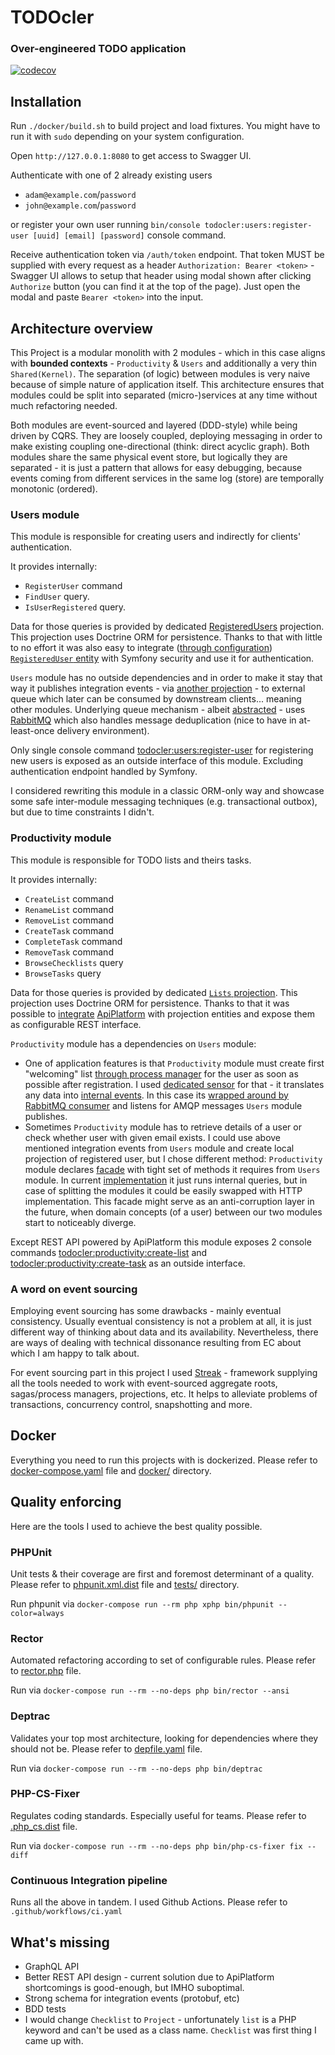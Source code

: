 # TODOcler
### Over-engineered TODO application

[![codecov](https://codecov.io/gh/alanbem/todocler/branch/main/graph/badge.svg?token=O5WFLBW4EZ)](https://codecov.io/gh/alanbem/todocler)

## Installation

Run `./docker/build.sh` to build project and load fixtures. You might have to run it with `sudo` depending on your
system configuration.

Open `http://127.0.0.1:8080` to get access to Swagger UI.

Authenticate with one of 2 already existing users

- `adam@example.com`/`password`
- `john@example.com`/`password`

or register your own user running `bin/console todocler:users:register-user [uuid] [email] [password]` console command.

Receive authentication token via `/auth/token` endpoint. That token MUST be supplied with every request as a header
`Authorization: Bearer <token>` - Swagger UI allows to setup that header using modal shown after clicking `Authorize`
button (you can find it at the top of the page). Just open the modal and paste `Bearer <token>` into the input.

## Architecture overview

This Project is a modular monolith with 2 modules - which in this case aligns with **bounded contexts** - `Productivity` & `Users` and additionally
a very thin `Shared(Kernel)`. The separation (of logic) between modules is very naive because of simple nature of application itself.
This architecture ensures that modules could be split into separated (micro-)services at any time without much refactoring needed.

Both modules are event-sourced and layered (DDD-style) while being driven by CQRS. They are loosely coupled, deploying messaging in order to make existing coupling one-directional (think: direct acyclic graph). 
Both modules share the same physical event store, but logically they are separated - it is just a pattern that allows for
easy debugging, because events coming from different services in the same log (store) are temporally monotonic (ordered).

### Users module
This module is responsible for creating users and indirectly for clients' authentication.

It provides internally:
- `RegisterUser` command
- `FindUser` query.
- `IsUserRegistered` query.

Data for those queries is provided by dedicated [RegisteredUsers](https://github.com/alanbem/todocler/blob/main/src/Users/Application/Projector/RegisteredUsers/Projector.php) projection. This projection uses Doctrine ORM for persistence.
Thanks to that with little to no effort it was also easy to integrate ([through configuration](https://github.com/alanbem/todocler/blob/main/config/packages/security.yaml#L7)) [`RegisteredUser` entity](https://github.com/alanbem/todocler/blob/main/src/Users/Application/Projector/RegisteredUsers/Doctrine/Entity/RegisteredUser.php) with Symfony security and
use it for authentication.

`Users` module has no outside dependencies and in order to make it stay that way it publishes integration events - via [another projection](https://github.com/alanbem/todocler/blob/main/src/Users/Application/Projector/Queue/Projector.php) - to external queue which later can be consumed by downstream clients... meaning other modules.
Underlying queue mechanism - albeit [abstracted](https://github.com/alanbem/todocler/blob/main/src/Users/Application/Projector/Queue/Projector/Queue.php) - uses [RabbitMQ](https://github.com/alanbem/todocler/blob/main/src/Users/Infrastructure/Queue/RabbitMQQueue.php) which also handles message deduplication (nice to have in at-least-once delivery environment).

Only single console command [todocler:users:register-user](https://github.com/alanbem/todocler/blob/main/src/Users/Interfaces/Console/Symfony/RegisterUserCommand.php) for registering new users is exposed as an outside interface of this module. Excluding authentication endpoint handled by Symfony.

I considered rewriting this module in a classic ORM-only way and showcase some safe inter-module messaging techniques (e.g. transactional outbox), but due to time constraints I didn't.

### Productivity module
This module is responsible for TODO lists and theirs tasks.

It provides internally:
- `CreateList` command
- `RenameList` command
- `RemoveList` command
- `CreateTask` command
- `CompleteTask` command
- `RemoveTask` command
- `BrowseChecklists` query
- `BrowseTasks` query

Data for those queries is provided by dedicated [`Lists` projection](https://github.com/alanbem/todocler/blob/main/src/Productivity/Application/Projector/Lists/Projector.php). This projection uses Doctrine ORM for persistence.
Thanks to that it was possible to [integrate](https://github.com/alanbem/todocler/tree/main/src/Productivity/Interfaces/Rest/ApiPlatform) [ApiPlatform](https://api-platform.com/) with projection entities and expose them as configurable REST interface.

`Productivity` module has a dependencies on `Users` module:
- One of application features is that `Productivity` module must create first "welcoming" list [through process manager](https://github.com/alanbem/todocler/blob/main/src/Productivity/Application/ProcessManager/Registration/ProcessManager.php#L56) for the user as soon as possible after registration.
  I used [dedicated sensor](https://github.com/alanbem/todocler/blob/main/src/Productivity/Application/Sensor/UsersEvents/Sensor.php) for that - it translates any data into [internal events](https://github.com/alanbem/todocler/tree/main/src/Productivity/Application/Event). In this case its [wrapped around by
  RabbitMQ consumer](https://github.com/alanbem/todocler/blob/main/config/services/productivity/sensors.yaml#L23) and listens for AMQP messages `Users` module publishes.
- Sometimes `Productivity` module has to retrieve details of a user or check whether user with given email exists.
  I could use above mentioned integration events from `Users` module and create local projection of registered user, but
  I chose different method: `Productivity` module declares [facade](https://github.com/alanbem/todocler/blob/main/src/Productivity/UsersFacade.php) with tight set of methods it requires from `Users` module.
  In current [implementation](https://github.com/alanbem/todocler/blob/main/src/Users/Infrastructure/UsersFacadeForProductivity.php) it just runs internal queries, but in case of splitting the modules it could be easily swapped with HTTP implementation.
  This facade might serve as an anti-corruption layer in the future, when domain concepts (of a user) between our two modules start to noticeably diverge.

Except REST API powered by ApiPlatform this module exposes 2 console commands [todocler:productivity:create-list](https://github.com/alanbem/todocler/blob/main/src/Productivity/Interfaces/Console/Symfony/CreateListCommand.php) and [todocler:productivity:create-task](https://github.com/alanbem/todocler/blob/main/src/Productivity/Interfaces/Console/Symfony/CreateTaskCommand.php) as an outside interface.

### A word on event sourcing
Employing event sourcing has some drawbacks - mainly eventual consistency. Usually eventual consistency is not a problem at all,
it is just different way of thinking about data and its availability. Nevertheless, there are ways of dealing with technical dissonance resulting from EC about which I am happy to talk about.

For event sourcing part in this project I used [Streak](https://github.com/streakphp/streak) - framework supplying all the tools needed to work with
event-sourced aggregate roots, sagas/process managers, projections, etc. It helps to alleviate problems of transactions,
concurrency control, snapshotting and more.

## Docker
Everything you need to run this projects with is dockerized. Please refer to [docker-compose.yaml](https://github.com/alanbem/todocler/blob/main/docker-compose.yaml) file and [docker/](https://github.com/alanbem/todocler/tree/main/docker) directory.

## Quality enforcing
Here are the tools I used to achieve the best quality possible.

### PHPUnit
Unit tests & their coverage are first and foremost determinant of a quality. Please refer to [phpunit.xml.dist](https://github.com/alanbem/todocler/blob/main/phpunit.xml.dist) file and [tests/](https://github.com/alanbem/todocler/tree/main/tests) directory.

Run phpunit via `docker-compose run --rm php xphp bin/phpunit --color=always`
### Rector
Automated refactoring according to set of configurable rules. Please refer to [rector.php](https://github.com/alanbem/todocler/blob/main/rector.php) file.

Run via `docker-compose run --rm --no-deps php bin/rector --ansi`
### Deptrac
Validates your top most architecture, looking for dependencies where they should not be. Please refer to [depfile.yaml](https://github.com/alanbem/todocler/blob/main/depfile.yaml) file.

Run via `docker-compose run --rm --no-deps php bin/deptrac`
### PHP-CS-Fixer
Regulates coding standards. Especially useful for teams. Please refer to [.php_cs.dist](https://github.com/alanbem/todocler/blob/main/.php_cs.dist) file.

Run via `docker-compose run --rm --no-deps php bin/php-cs-fixer fix --diff`
### Continuous Integration pipeline
Runs all the above in tandem. I used Github Actions. Please refer to `.github/workflows/ci.yaml`

## What's missing
- GraphQL API
- Better REST API design - current solution due to ApiPlatform shortcomings is good-enough, but IMHO suboptimal.
- Strong schema for integration events (protobuf, etc)
- BDD tests
- I would change `Checklist` to `Project` - unfortunately `list` is a PHP keyword and can't be used as a class name. `Checklist` was first thing I came up with.
